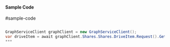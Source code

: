#### Sample Code
#sample-code 

```C#

GraphServiceClient graphClient = new GraphServiceClient();
var driveItem = await graphClient.Shares.Shares.DriveItem.Request().GetAsync();
*** 

```